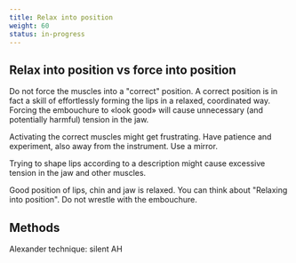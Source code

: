 ```yaml
---
title: Relax into position
weight: 60
status: in-progress
---
```


## Relax into position vs force into position

Do not force the muscles into a "correct" position. A correct position is in fact a skill of effortlessly forming the lips in a relaxed, coordinated way. Forcing the embouchure to «look good» will cause unnecessary (and potentially harmful) tension in the jaw.

Activating the correct muscles might get frustrating. Have patience and experiment, also away from the instrument. Use a mirror.

Trying to shape lips according to a description might cause excessive tension in the jaw and other muscles.

Good position of lips, chin and jaw is relaxed. You can think about "Relaxing into position". Do not wrestle with the embouchure.

## Methods

Alexander technique: silent AH
